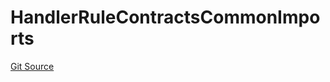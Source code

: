 # HandlerRuleContractsCommonImports
[Git Source](https://github.com/thrackle-io/tron/blob/1ba87bf9bb403411ce677f8e83126c3bf8cfa713/src/client/token/handler/ruleContracts/HandlerRuleContractsCommonImports.sol)


